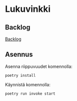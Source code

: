 # Lukuvinkki

## Backlog
[Backlog](https://github.com/PaulusParssinen/ohtu-miniprojekti/projects/1)



## Asennus


Asenna riippuvuudet komennolla:

```
poetry install
```

Käynnistä komennolla:

```
poetry run invoke start
```
